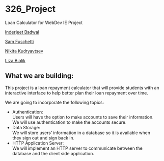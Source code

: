 # 326_Project
Loan Calculator for WebDev IE Project

[Inderjeet Badwal](https://github.com/fs160313/326_Project/blob/master/team/INDERJEET_BADWAL.md)

[Sam Fuschetti](https://github.com/fs160313/326_Project/blob/master/team/SAM_FUSCHETTI.md)

[Nikita Kudryavtsev](https://github.com/fs160313/326_Project/blob/master/team/NIKITA_KUDRYAVTSEV.md)

[Liza Bialik](https://github.com/fs160313/326_Project/blob/master/team/LIZA_BIALIK.md)


## What we are building:
This project is a loan repayment calculator that will provide students with an interactive interface to help better plan their loan repayment over time.

We are going to incorporate the following topics:
* Authentication:  
    Users will have the option to make accounts to save their information. We will use authentication to make the accounts secure.
* Data Storage:  
    We will store users' information in a database so it is available when they sign out and sign back in.
* HTTP Application Server:  
    We will implement an HTTP server to communicate between the database and the client side application.
